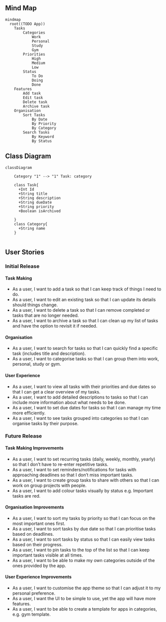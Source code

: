## Mind Map

``` Memaid
mindmap
  root((TODO App))
    Tasks
        Categories
            Work
            Personal
            Study
            Gym
        Priorities
            High
            Medium
            Low
        Status
            To Do
            Doing
            Done
    Features
        Add task
        Edit task
        Delete task
        Archive task
    Organisation
        Sort Tasks
            By Date
            By Priority
            By Category
        Search Tasks
            By Keyword
            By Status
```

## Class Diagram
```mermaid
classDiagram

    Category "1" --> "1" Task: category
    
    class Task{
      +Int Id
      +String title
      +String description
      +String dueDate
      +String priority
      +Boolean isArchived

    }
    class Category{
      +String name
    }
            
```

## User Stories



### Initial Release

#### Task Making
- As a user, I want to add a task so that I can keep track of things I need to do.
- As a user, I want to edit an existing task so that I can update its details should things change.
- As a user, I want to delete a task so that I can remove completed or tasks that are no longer needed.
- As a user, I want to archive a task so that I can clean up my list of tasks and have the option to revisit it if needed.

#### Organisation
- As a user, I want to search for tasks so that I can quickly find a specific task (includes title and description).
- As a user, I want to categorise tasks so that I can group them into work, personal, study or gym.

#### User Experience
- As a user, I want to view all tasks with their priorities and due dates so that I can get a clear overview of my tasks.
- As a user, I want to add detailed descriptions to tasks so that I can include more information about what needs to be done.
- As a user, I want to set due dates for tasks so that I can manage my time more efficiently.
- As a user, I want to see tasks grouped into categories so that I can organise tasks by their purpose.

### Future Release

#### Task Making Improvements
- As a user, I want to set recurring tasks (daily, weekly, monthly, yearly) so that I don’t have to re-enter repetitive tasks.
- As a user, I want to set reminders/notifications for tasks with approaching deadlines so that I don’t miss important tasks.
- As a user, I want to create group tasks to share with others so that I can work on group projects with people.
- As a user, I want to add colour tasks visually by status e.g. Important tasks are red.

#### Organisation Improvements
- As a user, I want to sort my tasks by priority so that I can focus on the most important ones first.
- As a user, I want to sort tasks by due date so that I can prioritise tasks based on deadlines.
- As a user, I want to sort tasks by status so that I can easily view tasks based on their progress.
- As a user, I want to pin tasks to the top of the list so that I can keep important tasks visible at all times.
- As a user, I want to be able to make my own categories outside of the ones provided by the app.

#### User Experience Improvements
- As a user, I want to customise the app theme so that I can adjust it to my personal preference.
- As a user, I want the UI to be simple to use, yet the app will have more features.
- As a user, I want to be able to create a template for apps in categories, e.g. gym template.